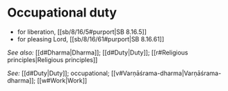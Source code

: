 # Occupational duty

* for liberation, [[sb/8/16/5#purport|SB 8.16.5]]
* for pleasing Lord, [[sb/8/16/61#purport|SB 8.16.61]]

*See also:* [[d#Dharma|Dharma]]; [[d#Duty|Duty]]; [[r#Religious principles|Religious principles]]

*See:* [[d#Duty|Duty]]; occupational; [[v#Varṇāśrama-dharma|Varṇāśrama-dharma]]; [[w#Work|Work]]
